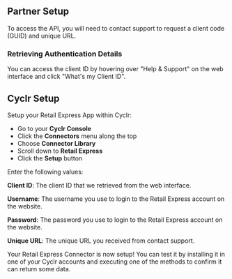 
<section class="setup partner" markdown="1">

## Partner Setup

<div class="section-content" markdown="1">

To access the API, you will need to contact support to request a client code (GUID) and unique URL. 

### Retrieving Authentication Details

You can access the client ID by hovering over "Help & Support" on the web interface and click "What's my Client ID". 

</div>

</section>

<section class="setup cyclr" markdown="1">

## Cyclr Setup

<div class="section-content" markdown="1">

Setup your Retail Express App within Cyclr:

- Go to your **Cyclr Console**
- Click the **Connectors** menu along the top
- Choose **Connector Library**
- Scroll down to **Retail Express**
- Click the **Setup** button

Enter the following values:

**Client ID**: The client ID that we retrieved from the web interface.

**Username**: The username you use to login to the Retail Express account on the website.

**Password**: The password you use to login to the Retail Express account on the website.

**Unique URL**: The unique URL you received from contact support.


Your Retail Express Connector is now setup! You can test it by installing it in one of your Cyclr accounts and executing one of the methods to confirm it can return some data.

</div>

</section>
